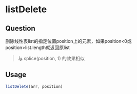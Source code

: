 # listDelete

## Question
删除线性表list的指定位置position上的元素，如果position<0或position>list.length就返回原list
> 与 splice(position, 1) 的效果相似

## Usage
```javascript
listDelete(arr, position)
```
